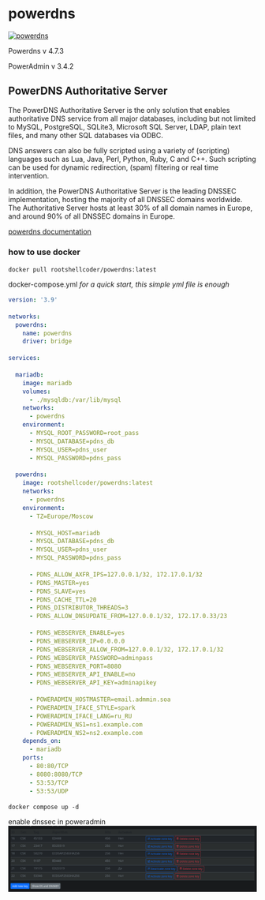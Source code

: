 # powerdns

[![powerdns](https://github.com/RootShell-coder/powerdns/actions/workflows/docker.yml/badge.svg?branch=master)](https://github.com/RootShell-coder/powerdns/actions/workflows/docker.yml)

Powerdns v 4.7.3

PowerAdmin v 3.4.2


## PowerDNS Authoritative Server

The PowerDNS Authoritative Server is the only solution that enables authoritative DNS service from all major databases, including but not limited to MySQL, PostgreSQL, SQLite3, Microsoft SQL Server, LDAP, plain text files, and many other SQL databases via ODBC.

DNS answers can also be fully scripted using a variety of (scripting) languages such as Lua, Java, Perl, Python, Ruby, C and C++. Such scripting can be used for dynamic redirection, (spam) filtering or real time intervention.

In addition, the PowerDNS Authoritative Server is the leading DNSSEC implementation, hosting the majority of all DNSSEC domains worldwide. The Authoritative Server hosts at least 30% of all domain names in Europe, and around 90% of all DNSSEC domains in Europe.

[powerdns documentation](https://www.powerdns.com/documentation.html)




### how to use docker

`docker pull rootshellcoder/powerdns:latest`

docker-compose.yml _for a quick start, this simple yml file is enough_

```yaml
version: '3.9'

networks:
  powerdns:
    name: powerdns
    driver: bridge

services:

  mariadb:
    image: mariadb
    volumes:
      - ./mysqldb:/var/lib/mysql
    networks:
      - powerdns
    environment:
      - MYSQL_ROOT_PASSWORD=root_pass
      - MYSQL_DATABASE=pdns_db
      - MYSQL_USER=pdns_user
      - MYSQL_PASSWORD=pdns_pass

  powerdns:
    image: rootshellcoder/powerdns:latest
    networks:
      - powerdns
    environment:
      - TZ=Europe/Moscow

      - MYSQL_HOST=mariadb
      - MYSQL_DATABASE=pdns_db
      - MYSQL_USER=pdns_user
      - MYSQL_PASSWORD=pdns_pass

      - PDNS_ALLOW_AXFR_IPS=127.0.0.1/32, 172.17.0.1/32
      - PDNS_MASTER=yes
      - PDNS_SLAVE=yes
      - PDNS_CACHE_TTL=20
      - PDNS_DISTRIBUTOR_THREADS=3
      - PDNS_ALLOW_DNSUPDATE_FROM=127.0.0.1/32, 172.17.0.33/23

      - PDNS_WEBSERVER_ENABLE=yes
      - PDNS_WEBSERVER_IP=0.0.0.0
      - PDNS_WEBSERVER_ALLOW_FROM=127.0.0.1/32, 172.17.0.1/32
      - PDNS_WEBSERVER_PASSWORD=adminpass
      - PDNS_WEBSERVER_PORT=8080
      - PDNS_WEBSERVER_API_ENABLE=no
      - PDNS_WEBSERVER_API_KEY=adminapikey

      - POWERADMIN_HOSTMASTER=email.admmin.soa
      - POWERADMIN_IFACE_STYLE=spark
      - POWERADMIN_IFACE_LANG=ru_RU
      - POWERADMIN_NS1=ns1.example.com
      - POWERADMIN_NS2=ns2.example.com
    depends_on:
      - mariadb
    ports:
      - 80:80/TCP
      - 8080:8080/TCP
      - 53:53/TCP
      - 53:53/UDP

```

`docker compose up -d`



enable dnssec in poweradmin
![DNSSEC](./nfo/dnssec.png)
